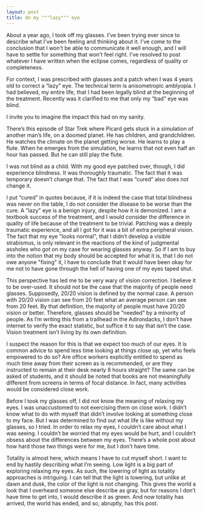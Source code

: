 ```yaml
---
layout: post
title: On my """lazy""" eye
---
```


About a year ago, I took off my glasses. I've been trying ever since to describe what I've been feeling and thinking about it. I've come to the conclusion that I won't be able to communicate it well enough, and I will have to settle for something that won't feel right. I've resolved to post whatever I have written when the eclipse comes, regardless of quality or completeness.

For context, I was prescribed with glasses and a patch when I was 4 years old to correct a “lazy” eye. The technical term is anisometropic amblyopia. I had believed, my entire life, that I had been legally blind at the beginning of the treatment. Recently was it clarified to me that only my “bad” eye was blind.

I invite you to imagine the impact this had on my sanity.

There’s this episode of Star Trek where Picard gets stuck in a simulation of another man’s life, on a doomed planet. He has children, and grandchildren. He watches the climate on the planet getting worse. He learns to play a flute. When he emerges from the simulation, he learns that not even half an hour has passed. But he can still play the flute.

I was not blind as a child. With my good eye patched over, though, I did experience blindness. It was thoroughly traumatic. The fact that it was temporary doesn’t change that. The fact that I was “cured” also does not change it.

I put “cured” in quotes because, if it is indeed the case that total blindness was never on the table, I do not consider the disease to be worse than the cure. A "lazy" eye is a benign injury, despite how it is demonized. I am a textbook success of the treatment, and I would consider the difference in quality of life because of the treatment to be trivial. Patching was a deeply traumatic experience, and all I got for it was a bit of extra peripheral vision. The fact that my eye "looks normal", that I didn’t develop a visible strabismus, is only relevant in the reactions of the kind of judgmental assholes who got on my case for wearing glasses anyway. So if I am to buy into the notion that my body should be accepted for what it is, that I do not owe anyone "fixing" it, I have to conclude that it would have been okay for me not to have gone through the hell of having one of my eyes taped shut.

This perspective has led me to be very wary of vision correction. I believe it to be over-used. It should not be the case that the majority of people need glasses. Supposedly, 20/20 vision is defined by the normal case. A person with 20/20 vision can see from 20 feet what an average person can see from 20 feet. By that definition, the majority of people must have 20/20 vision or better. Therefore, glasses should be “needed” by a minority of people. As I’m writing this from a trailhead in the Adirondacks, I don’t have internet to verify the exact statistic, but suffice it to say that isn’t the case. Vision treatment isn’t living by its own definition.

I suspect the reason for this is that we expect too much of our eyes. It is common advice to spend less time looking at things close up, yet who feels empowered to do so? Are office workers explicitly entitled to spend as much time away from their screen as is recommended, or are they instructed to remain at their desk nearly 8 hours straight? The same can be asked of students, and it should be noted that books are not meaningfully different from screens in terms of focal distance. In fact, many activities would be considered close work.

Before I took my glasses off, I did not know the meaning of relaxing my eyes. I was unaccustomed to not exercising them on close work. I didn’t know what to do with myself that didn’t involve looking at something close to my face. But I was determined to find out what life is like without my glasses, so I tried. In order to relax my eyes, I couldn’t care about what I was seeing. I couldn’t be worried that my eyes would be hurt, and I couldn’t obsess about the differences between my eyes. There’s a whole post about how hard those two things were for me, but I don’t have time.

Totality is almost here, which means I have to cut myself short. I want to end by hastily describing what I’m seeing. Low light is a big part of exploring relaxing my eyes. As such, the lowering of light as totality approaches is intriguing. I can tell that the light is lowering, but unlike at dawn and dusk, the color of the light is not changing. This gives the world a look that I overheard someone else describe as gray, but for reasons I don’t have time to get into, I would describe it as green. And now totality has arrived, the world has ended, and so, abruptly, has this post.
